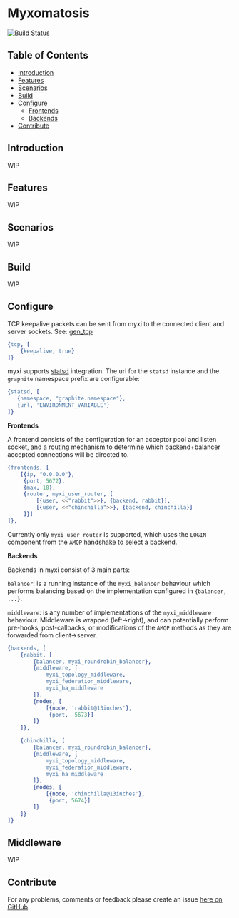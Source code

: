 Myxomatosis
===========

[![Build Status](https://secure.travis-ci.org/brendanhay/myxi.png)](http://travis-ci.org/brendanhay/myxi)

Table of Contents
-----------------

* [Introduction](#introduction)
* [Features](#features)
* [Scenarios](#scenarios)
* [Build](#build)
* [Configure](#configure)
    * [Frontends](#frontends)
    * [Backends](#backends)
* [Contribute](#contribute)


<a name="introduction" />

Introduction
------------

WIP


<a name="features" />

Features
------------

WIP


<a name="scenarios" />

Scenarios
------------

WIP


<a name="build" />

Build
------------

WIP


<a name="configure" />

Configure
------------

TCP keepalive packets can be sent from myxi to the connected client and server sockets.
See: [gen_tcp](erlang.org/doc/man/gen_tcp.html)

```erlang
{tcp, [
    {keepalive, true}
]}
```

myxi supports [statsd](github.com/etsy/statsd) integration. The url for the `statsd`
instance and the `graphite` namespace prefix are configurable:

```erlang
{statsd, [
   {namespace, "graphite.namespace"},
   {url, 'ENVIRONMENT_VARIABLE'}
]}
```

<a name="frontends" />

**Frontends**

A frontend consists of the configuration for an acceptor pool and listen socket,
and a routing mechanism to determine which backend+balancer accepted connections will be directed to.

```erlang
{frontends, [
    [{ip, "0.0.0.0"},
     {port, 5672},
     {max, 10},
     {router, myxi_user_router, [
         [{user, <<"rabbit">>}, {backend, rabbit}],
         [{user, <<"chinchilla">>}, {backend, chinchilla}]
     ]}]
]},
```

Currently only `myxi_user_router` is supported, which uses the `LOGIN` component
from the `AMQP` handshake to select a backend.


<a name="backends" />

**Backends**

Backends in myxi consist of 3 main parts:

`balancer`: is a running instance of the `myxi_balancer` behaviour which performs
balancing based on the implementation configured in `{balancer, ...}`.

`middleware`: is any number of implementations of the `myxi_middleware` behaviour.
Middleware is wrapped (left->right), and can potentially perform
 pre-hooks, post-callbacks, or modifications of the `AMQP` methods as they are forwarded
from client->server.

```erlang
{backends, [
    {rabbit, [
        {balancer, myxi_roundrobin_balancer},
        {middleware, [
            myxi_topology_middleware,
            myxi_federation_middleware,
            myxi_ha_middleware
        ]},
        {nodes, [
            [{node, 'rabbit@13inches'},
             {port,  5673}]
        ]}
    ]},

    {chinchilla, [
        {balancer, myxi_roundrobin_balancer},
        {middleware, [
            myxi_topology_middleware,
            myxi_federation_middleware,
            myxi_ha_middleware
        ]},
        {nodes, [
            [{node, 'chinchilla@13inches'},
             {port, 5674}]
        ]}
    ]}
]}
```


<a name="middleware" />

Middleware
------------

WIP


<a name="contribute" />

Contribute
------------

For any problems, comments or feedback please create an issue [here on GitHub](github.com/brendanhay/myxi/issues).




